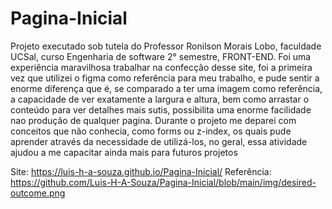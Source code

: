 # Pagina-Inicial
  Projeto executado sob tutela do Professor Ronilson Morais Lobo, faculdade UCSal, curso Engenharia de software 2° semestre, FRONT-END.
  Foi uma experiência maravilhosa trabalhar na confecção desse site, foi a primeira vez que utilizei o figma como referência para meu trabalho, e pude sentir a enorme diferença que é, se comparado a ter uma imagem como referência, a capacidade de ver exatamente a largura e altura, bem como arrastar o conteúdo para ver detalhes mais sutis, possibilita uma enorme facilidade nao produção de qualquer pagina.
  Durante o projeto me deparei com conceitos que não conhecia, como forms ou z-index, os quais pude aprender através da necessidade de utilizá-los, no geral, essa atividade ajudou a me capacitar ainda mais para futuros projetos
  
Site: https://luis-h-a-souza.github.io/Pagina-Inicial/
Referência: https://github.com/Luis-H-A-Souza/Pagina-Inicial/blob/main/img/desired-outcome.png
